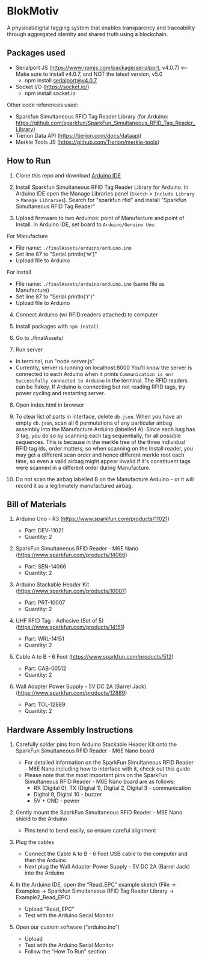 # BlokMotiv
A physical/digital tagging system that enables transparency and traceability through aggregated identity and shared truth using a blockchain.

## Packages used 

- Serialport JS (https://www.npmjs.com/package/serialport, v4.0.7) <-- Make sure to install v4.0.7, and NOT the latest version, v5.0
	- npm install serialport@v4.0.7
- Socket I/O (https://socket.io/)
	- npm install socket.io

Other code references used: 
- Sparkfun Simultaneous RFID Tag Reader Library (for Arduino: https://github.com/sparkfun/SparkFun_Simultaneous_RFID_Tag_Reader_Library)
- Tierion Data API (https://tierion.com/docs/dataapi)
- Merkle Tools JS (https://github.com/Tierion/merkle-tools)

## How to Run

1. Clone this repo and download [Arduino IDE](https://www.arduino.cc/en/Main/Software)

2. Install Sparkfun Simultaneous RFID Tag Reader Library for Arduino.
In Arduino IDE open the Manage Libraries panel (`Sketch` > `Include Library` > `Manage Libraries`). Search for "sparkfun rfid" and install "Sparkfun Simultaneous RFID Tag Reader"

3. Upload firmware to two Arduinos: point of Manufacture and point of Install.
In Arduino IDE, set board to `Arduino/Genuino Uno`. 

For Manufacture
- File name: `./finalAssets/arduino/arduino.ino`
- Set line 87 to "Serial.println('w')"
- Upload file to Arduino

For Install
- File name: `./finalAssets/arduino/arduino.ino` (same file as Manufacture)
- Set line 87 to "Serial.println('r')"
- Upload file to Arduino 

4. Connect Arduino (w/ RFID readers attached) to computer 

5. Install packages with `npm install`

6. Go to ./finalAssets/

7. Run server
- In terminal, run "node server.js" 
- Currently, server is running on localhost:8000
You'll know the server is connected to each Arduino when it prints 
`Communication is on! Successfully connected to Arduino` in the terminal. The RFID readers can be flakey. If Arduino is connecting but not reading RFID tags, try power cycling and restarting server.

8. Open index.html in browser

9. To clear list of parts in interface, delete `db.json`. When you have an empty `db.json`, scan all 6 permutations of any particular airbag assembly into the Manufacture Arduino (labelled A). Since each bag has 3 tag, you do so by scanning each tag sequentially, for all possible sequences. This is because in the merkle tree of the three individual RFID tag ids, order matters, so when scanning on the Install reader, you may get a different scan order and hence different merkle root each time, so even a valid airbag might appear invalid if it's constituent tags were scanned in a different order during Manufacture.

10. Do not scan the airbag labelled B on the Manufacture Arduino - or it will record it as a legitimately manufactured airbag.
 
## Bill of Materials

1. Arduino Uno - R3 (https://www.sparkfun.com/products/11021)
	- Part: DEV-11021
	- Quantity: 2

2. SparkFun Simultaneous RFID Reader - M6E Nano (https://www.sparkfun.com/products/14066)
	- Part: SEN-14066
	- Quantity: 2

3. Arduino Stackable Header Kit (https://www.sparkfun.com/products/10007)
	- Part: PRT-10007
	- Quantity: 2	

4. UHF RFID Tag - Adhesive (Set of 5) (https://www.sparkfun.com/products/14151)
	- Part: WRL-14151
	- Quantity: 2

5. Cable A to B - 6 Foot (https://www.sparkfun.com/products/512)
	- Part: CAB-00512
	- Quantity: 2

6. Wall Adapter Power Supply - 5V DC 2A (Barrel Jack) (https://www.sparkfun.com/products/12889) 
	- Part: TOL-12889
	- Quantity: 2

## Hardware Assembly Instructions

1. Carefully solder pins from Arduino Stackable Header Kit onto the SparkFun Simultaneous RFID Reader - M6E Nano board
	- For detailed information on the SparkFun Simultaneous RFID Reader - M6E Nano including how to interface with it, check out this guide
	- Please note that the most important pins on the SparkFun Simultaneous RFID Reader - M6E Nano board are as follows:
		- RX (Digital 0), TX (Digital 1), Digital 2, Digital 3 - communication
		- Digital 9, Digital 10 - buzzer
		- 5V + GND - power

2. Gently mount the SparkFun Simultaneous RFID Reader - M6E Nano shield to the Arduino
	- Pins tend to bend easily, so ensure careful alignment

3. Plug the cables
	- Connect the Cable A to B - 6 Foot USB cable to the computer and then the Arduino
	- Next plug the Wall Adapter Power Supply - 5V DC 2A (Barrel Jack) into the Arduino

4. In the Arduino IDE, open the “Read_EPC” example sketch (File → Examples → Sparkfun Simultaneous RFID Tag Reader Library → Example2_Read_EPC)
	- Upload “Read_EPC”
	- Test with the Arduino Serial Monitor

5. Open our custom software (“arduino.ino”)
	- Upload
 	- Test with the Arduino Serial Monitor
 	- Follow the "How To Run" section







